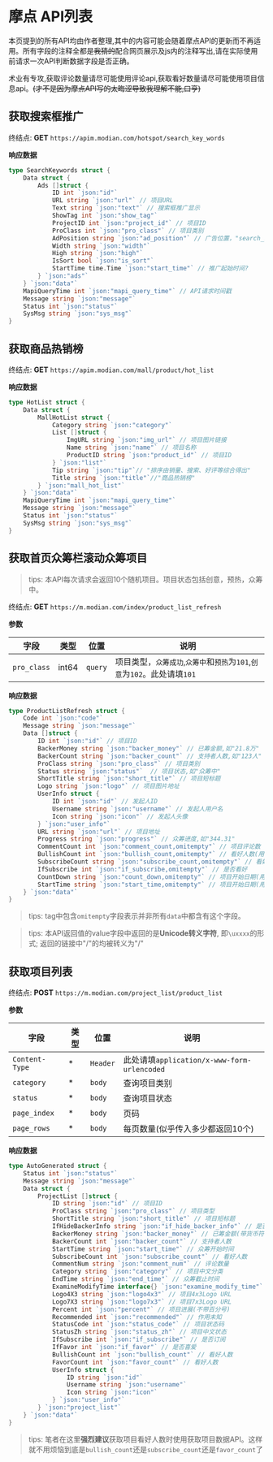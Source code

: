 # 摩点 API列表

本页提到的所有API均由作者整理,其中的内容可能会随着摩点API的更新而不再适用。所有字段的注释全都是~~我猜的~~配合网页展示及js内的注释写出,请在实际使用前请求一次API判断数据字段是否正确。

术业有专攻,获取评论数量请尽可能使用评论api,获取看好数量请尽可能使用项目信息api。~~(才不是因为摩点API写的太晦涩导致我理解不能,口亨)~~


## 获取搜索框推广

终结点: **GET** `https://apim.modian.com/hotspot/search_key_words`

**响应数据**

``` go
type SearchKeywords struct {
	Data struct {
		Ads []struct {
			ID int `json:"id"`
			URL string `json:"url"` // 项目URL
			Text string `json:"text"` // 搜索框推广显示
			ShowTag int `json:"show_tag"`
			ProjectID int `json:"project_id"` // 项目ID
			ProClass int `json:"pro_class"` // 项目类别
			AdPosition string `json:"ad_position"` // 广告位置，"search_key_words"
			Width string `json:"width"`
			High string `json:"high"`
			IsSort bool `json:"is_sort"`
			StartTime time.Time `json:"start_time"` // 推广起始时间?
		} `json:"ads"`
	} `json:"data"`
	MapiQueryTime int `json:"mapi_query_time"` // API请求时间戳
	Message string `json:"message"`
	Status int `json:"status"`
	SysMsg string `json:"sys_msg"`
}
```

## 获取商品热销榜

终结点: **GET** `https://apim.modian.com/mall/product/hot_list`

**响应数据**

``` go
type HotList struct {
	Data struct {
		MallHotList struct {
			Category string `json:"category"`
			List []struct {
				ImgURL string `json:"img_url"` // 项目图片链接
				Name string `json:"name"` // 项目名称
				ProductID string `json:"product_id"` // 项目ID
			} `json:"list"`
			Tip string `json:"tip"`// "排序由销量、搜索、好评等综合得出"
			Title string `json:"title"`//"商品热销榜"
		} `json:"mall_hot_list"`
	} `json:"data"`
	MapiQueryTime int `json:"mapi_query_time"`
	Message string `json:"message"`
	Status int `json:"status"`
	SysMsg string `json:"sys_msg"`
}
```

## 获取首页众筹栏滚动众筹项目
> tips: 本API每次请求会返回10个随机项目。项目状态包括创意，预热，众筹中。

终结点: **GET** `https://m.modian.com/index/product_list_refresh`

**参数**

| 字段        | 类型  | 位置    | 说明                                                                      |
| ----------- | ----- | ------- | ------------------------------------------------------------------------- |
| `pro_class` | int64 | `query` | 项目类型，`众筹成功`,`众筹中`和`预热`为`101`,`创意`为`102`。此处请填`101` |

**响应数据**

```go 
type ProductListRefresh struct {
	Code int `json:"code"`
	Message string `json:"message"`
	Data []struct {
		ID int `json:"id"` // 项目ID
		BackerMoney string `json:"backer_money"` // 已筹金额,如"21.8万"
		BackerCount string `json:"backer_count"` // 支持者人数,如"123人"
		ProClass string `json:"pro_class"` // 项目类别
		Status string `json:"status"`  // 项目状态,如"众筹中" 
		ShortTitle string `json:"short_title"` // 项目短标题
		Logo string `json:"logo"` // 项目图片地址
		UserInfo struct {
			ID int `json:"id"` // 发起人ID
			Username string `json:"username"` // 发起人用户名
			Icon string `json:"icon"` // 发起人头像
		} `json:"user_info"`
		URL string `json:"url"` // 项目地址
		Progress string `json:"progress"` // 众筹进度,如"344.31"
        CommentCount int `json:"comment_count,omitempty"` // 项目评论数
		BullishCount int `json:"bullish_count,omitempty"` // 看好人数(用于创意)
		SubscribeCount string `json:"subscribe_count,omitempty"` // 看好人数,如"233"
		IfSubscribe int `json:"if_subscribe,omitempty"` // 是否看好
		CountDown string `json:"count_down,omitempty"` // 项目开始日期(用于预热项目)
		StartTime string `json:"start_time,omitempty"` // 项目开始日期(用于众筹中项目)
	} `json:"data"`
}
```

> tips: tag中包含`omitempty`字段表示并非所有`data`中都含有这个字段。

> tips: 本API返回值的value字段中返回的是**Unicode转义字符**, 即`\uxxxx`的形式; 返回的链接中"/"的均被转义为"\/"

## 获取项目列表

终结点: **POST** `https://m.modian.com/project_list/product_list`

**参数**

| 字段           | 类型   | 位置     | 说明                                        |
| -------------- | ------ | -------- | ------------------------------------------- |
| `Content-Type` | * | `Header` | 此处请填`application/x-www-form-urlencoded` |
| `category`     | *      | `body`   | 查询项目类别                                |
| `status`       | *      | `body`   | 查询项目状态                                |
| `page_index`   | *      | `body`   | 页码                                        |
| `page_rows`    | *      | `body`   | 每页数量(似乎传入多少都返回10个)            |



**响应数据**

``` go
type AutoGenerated struct {
	Status int `json:"status"`
	Message string `json:"message"`
	Data struct {
		ProjectList []struct {
			ID string `json:"id"` // 项目ID
			ProClass string `json:"pro_class"` // 项目类型
			ShortTitle string `json:"short_title"` // 项目短标题
			IfHideBackerInfo string `json:"if_hide_backer_info"` // 是否隐藏众筹者信息
			BackerMoney string `json:"backer_money"` // 已筹金额(带货币符号)
			BackerCount int `json:"backer_count"` // 支持者人数
			StartTime string `json:"start_time"` // 众筹开始时间
			SubscribeCount int `json:"subscribe_count"` // 看好人数
			CommentNum string `json:"comment_num"` // 评论数量
			Category string `json:"category"` // 项目中文分类
			EndTime string `json:"end_time"` // 众筹截止时间
			ExamineModifyTime interface{} `json:"examine_modify_time"` // 暂不确定这里会返回什么，目前测试是返回null
			Logo4X3 string `json:"logo4x3"` // 项目4x3Logo URL
			Logo7X3 string `json:"logo7x3"` // 项目7x3Logo URL
			Percent int `json:"percent"` // 项目进展(不带百分号)
			Recommended int `json:"recommended"` // 作用未知
			StatusCode int `json:"status_code"` // 项目状态码
			StatusZh string `json:"status_zh"` // 项目中文状态
			IfSubscribe int `json:"if_subscribe"` // 是否订阅
			IfFavor int `json:"if_favor"` // 是否喜爱
			BullishCount int `json:"bullish_count"` // 看好人数
			FavorCount int `json:"favor_count"` // 看好人数
			UserInfo struct {
				ID string `json:"id"`
				Username string `json:"username"`
				Icon string `json:"icon"`
			} `json:"user_info"`
		} `json:"project_list"`
	} `json:"data"`
}
```

> tips: 笔者在这里**强烈建议**获取项目看好人数时使用获取项目数据API。这样就不用烦恼到底是`bullish_count`还是`subscribe_count`还是`favor_count`了